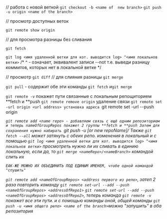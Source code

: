 //   работа с новой веткой
`git checkout -b <name of  new branch>`
`git push -u origin <name of the branch>`


//  просмотр доступных веток

`git remote show origin`

// для просмотра разницы без сливания 

`git fetch`

`git log <имя удаленной ветки для кот. выводится log> ^<имя локальнов ветки>`
/* ^ - означает, эквивалент записи --not т.е. выведи разницу коммитов, которых нет в 
 локальной ветке */

// просмотр         `git diff`
// для слияния разницы `git merge`

`git pull` - содержит обе эти команды `git fetch` и`git merge`

`git remote -v` покажет пути связанные с локальным репощиторием **fetch и **push
`git remote remove origin` удаление связи
`git remote set -url origin <url address> установка адреса
`git remote set -url --push origin <address url>
`git remote add <name repo> - добавляем связь с ещё одним репозиторием
    и теперь nameOfGroupRepos покажет 2 группы **fetch и **push
    Затем для сохранения нужно набирать `git push -u <origin>[or new repoName]/<branchName>
    Также `git fetch --all` может затянуть с обеих репо. изменения в локальный
    и с помощью `git log <имя удаленной ветки для кот. выводится log> ^<имя локальнов ветки>`
    просмотреть нужно ли их сливать в единию локальную, если да, то 
    `git merge <nameRepo>/<nameBranch>` командой слить их

    ЕАК-ЖЕ МОЖНО ИХ ОБЪЕДИНИТЬ ПОД ЕДИНЫМ ИМЕНЕМ, чтобе одной командой "спушить"

`git remote add <nameOfGroupRepos> <address первого из репо>`, затеп 2 раза повторить команду
`git remote set-url --add --push <nameOfGroupRepos> <addressOfRepo1>`
`git remote set-url --add --push <nameOfGroupRepos> <addressOfRepo2>`, теперь команда `git remote -v`
покажет все эти пути. и с помощью команды оной, общей команды  `git push -u <имя общего репо> <name of the branch>`можно "запушить" в оба репозитория